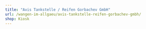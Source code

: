 ```yaml
---
title: "Avis Tankstelle / Reifen Gorbachev GmbH"
url: /wangen-im-allgaeu/avis-tankstelle-reifen-gorbachev-gmbh/
shop: Kiosk
---
```

